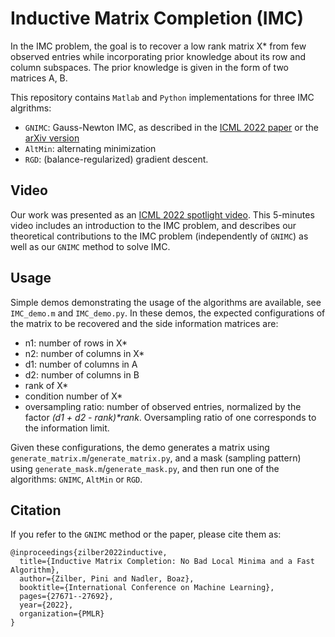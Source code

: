 # Inductive Matrix Completion (IMC)
In the IMC problem, the goal is to recover a low rank matrix X* from few observed entries while incorporating prior knowledge about
its row and column subspaces. The prior knowledge is given in the form of two matrices A, B.

This repository contains `Matlab` and `Python` implementations for three IMC algrithms:
* `GNIMC`: Gauss-Newton IMC, as described in the [ICML 2022 paper](https://proceedings.mlr.press/v162/zilber22a/zilber22a.pdf) or the [arXiv version](https://arxiv.org/abs/2201.13052)
* `AltMin`: alternating minimization
* `RGD`: (balance-regularized) gradient descent.

## Video
Our work was presented as an [ICML 2022 spotlight video](https://icml.cc/virtual/2022/spotlight/17496).
This 5-minutes video includes an introduction to the IMC problem, and describes our theoretical contributions to the IMC problem (independently of `GNIMC`) as well as our `GNIMC` method to solve IMC.

## Usage
Simple demos demonstrating the usage of the algorithms are available, see `IMC_demo.m` and `IMC_demo.py`.
In these demos, the expected configurations of the matrix to be recovered and the side information matrices are:
- n1: number of rows in X*
- n2: number of columns in X*
- d1: number of columns in A
- d2: number of columns in B
- rank of X*
- condition number of X*
- oversampling ratio: number of observed entries, normalized by the factor _(d1 + d2 - rank)*rank_. Oversampling ratio of one corresponds to the information limit.

Given these configurations, the demo generates a matrix using `generate_matrix.m`/`generate_matrix.py`, and a mask (sampling pattern) using `generate_mask.m`/`generate_mask.py`, and then run one of the algorithms: `GNIMC`, `AltMin` or `RGD`.

## Citation
If you refer to the `GNIMC` method or the paper, please cite them as:
```
@inproceedings{zilber2022inductive,
  title={Inductive Matrix Completion: No Bad Local Minima and a Fast Algorithm},
  author={Zilber, Pini and Nadler, Boaz},
  booktitle={International Conference on Machine Learning},
  pages={27671--27692},
  year={2022},
  organization={PMLR}
}
```
